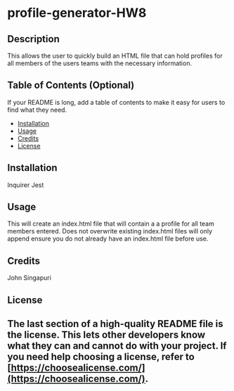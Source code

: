 # profile-generator-HW8
## Description
This allows the user to quickly build an HTML file that can hold profiles for all members of the users teams with the necessary information. 

## Table of Contents (Optional)
If your README is long, add a table of contents to make it easy for users to find what they need.
- [Installation](#installation)
- [Usage](#usage)
- [Credits](#credits)
- [License](#license)

## Installation
Inquirer
Jest

## Usage
This will create an index.html file that will contain a a profile for all team members entered. 
Does not overwrite existing index.html files will only append ensure you do not already have an index.html file before use. 

## Credits
John Singapuri

## License
The last section of a high-quality README file is the license. This lets other developers know what they can and cannot do with your project. If you need help choosing a license, refer to [https://choosealicense.com/](https://choosealicense.com/).
---